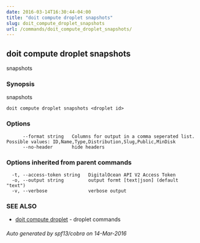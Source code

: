 ```yaml
---
date: 2016-03-14T16:30:44-04:00
title: "doit compute droplet snapshots"
slug: doit_compute_droplet_snapshots
url: /commands/doit_compute_droplet_snapshots/
---
```

## doit compute droplet snapshots

snapshots

### Synopsis


snapshots

```
doit compute droplet snapshots <droplet id>
```

### Options

```
      --format string   Columns for output in a comma seperated list. Possible values: ID,Name,Type,Distribution,Slug,Public,MinDisk
      --no-header       hide headers
```

### Options inherited from parent commands

```
  -t, --access-token string   DigitalOcean API V2 Access Token
  -o, --output string         output formt [text|json] (default "text")
  -v, --verbose               verbose output
```

### SEE ALSO
* [doit compute droplet](/commands/doit_compute_droplet/)	 - droplet commands

###### Auto generated by spf13/cobra on 14-Mar-2016
